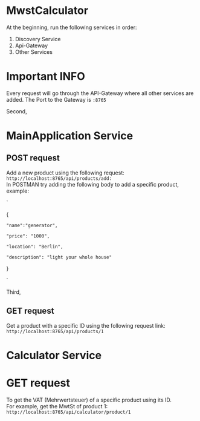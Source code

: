 # MwstCalculator

At the beginning, run the following services in order:

1. Discovery Service
2. Api-Gateway
3. Other Services


# Important INFO
Every request will go through the API-Gateway where all other services are added. The Port to the Gateway is `:8765`

Second,

# MainApplication Service
## POST request 
Add a new product using the following request: `http://localhost:8765/api/products/add:` <br/>
In POSTMAN try adding the following body to add a specific product, example:

`

{

    "name":"generator",
    
    "price": "1000",
    
    "location": "Berlin",
    
    "description": "light your whole house"
}

`

Third, 
## GET request 
Get a product with a specific ID using the following request link: 
`http://localhost:8765/api/products/1`

# Calculator Service
# GET request
To get the VAT (Mehrwertsteuer) of a specific product using its ID. <br/>
For example, get the MwtSt of product 1: `http://localhost:8765/api/calculator/product/1`
